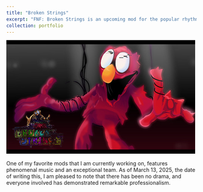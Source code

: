 ```yaml
---
title: "Broken Strings"
excerpt: "FNF: Broken Strings is an upcoming mod for the popular rhythm game Friday Night Funkin'. Created by ThoMitDraws, this mod is inspired by various puppet and costumed character shows like Don't Hug Me I'm Scared, Sesame Street, The Muppets, and more. The mod features a series of songs where players face off against corrupted versions of beloved characters from these shows. src="/images/images.png"
collection: portfolio
---
```

![](/images/brokenStrings.png "Academic Pages template example")

One of my favorite mods that I am currently working on, features phenomenal music and an exceptional team. As of March 13, 2025, the date of writing this, I am pleased to note that there has been no drama, and everyone involved has demonstrated remarkable professionalism.

